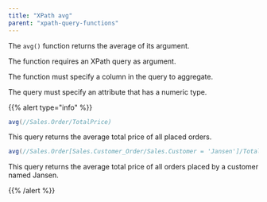 ```yaml
---
title: "XPath avg"
parent: "xpath-query-functions"
---
```


The `avg()` function returns the average of its argument.

The function requires an XPath query as argument.

The function must specify a column in the query to aggregate.

The query must specify an attribute that has a numeric type.

{{% alert type="info" %}}

```java
avg(//Sales.Order/TotalPrice)
```

This query returns the average total price of all placed orders.

```java
avg(//Sales.Order[Sales.Customer_Order/Sales.Customer = 'Jansen']/TotalPrice)
```

This query returns the average total price of all orders placed by a customer named Jansen.

{{% /alert %}}
